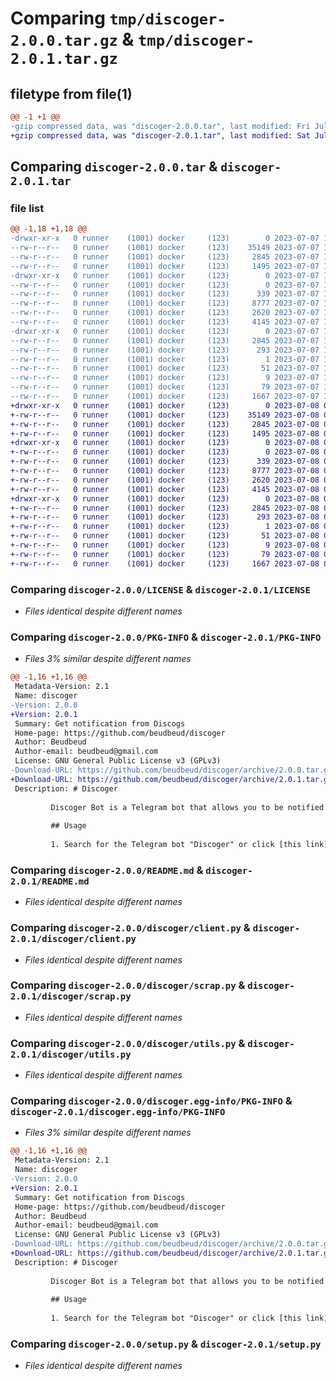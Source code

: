 # Comparing `tmp/discoger-2.0.0.tar.gz` & `tmp/discoger-2.0.1.tar.gz`

## filetype from file(1)

```diff
@@ -1 +1 @@
-gzip compressed data, was "discoger-2.0.0.tar", last modified: Fri Jul  7 13:42:52 2023, max compression
+gzip compressed data, was "discoger-2.0.1.tar", last modified: Sat Jul  8 09:12:02 2023, max compression
```

## Comparing `discoger-2.0.0.tar` & `discoger-2.0.1.tar`

### file list

```diff
@@ -1,18 +1,18 @@
-drwxr-xr-x   0 runner    (1001) docker     (123)        0 2023-07-07 13:42:52.258410 discoger-2.0.0/
--rw-r--r--   0 runner    (1001) docker     (123)    35149 2023-07-07 13:42:29.000000 discoger-2.0.0/LICENSE
--rw-r--r--   0 runner    (1001) docker     (123)     2845 2023-07-07 13:42:52.258410 discoger-2.0.0/PKG-INFO
--rw-r--r--   0 runner    (1001) docker     (123)     1495 2023-07-07 13:42:29.000000 discoger-2.0.0/README.md
-drwxr-xr-x   0 runner    (1001) docker     (123)        0 2023-07-07 13:42:52.254410 discoger-2.0.0/discoger/
--rw-r--r--   0 runner    (1001) docker     (123)        0 2023-07-07 13:42:29.000000 discoger-2.0.0/discoger/__init__.py
--rw-r--r--   0 runner    (1001) docker     (123)      339 2023-07-07 13:42:29.000000 discoger-2.0.0/discoger/_info.py
--rw-r--r--   0 runner    (1001) docker     (123)     8777 2023-07-07 13:42:29.000000 discoger-2.0.0/discoger/client.py
--rw-r--r--   0 runner    (1001) docker     (123)     2620 2023-07-07 13:42:29.000000 discoger-2.0.0/discoger/scrap.py
--rw-r--r--   0 runner    (1001) docker     (123)     4145 2023-07-07 13:42:29.000000 discoger-2.0.0/discoger/utils.py
-drwxr-xr-x   0 runner    (1001) docker     (123)        0 2023-07-07 13:42:52.254410 discoger-2.0.0/discoger.egg-info/
--rw-r--r--   0 runner    (1001) docker     (123)     2845 2023-07-07 13:42:52.000000 discoger-2.0.0/discoger.egg-info/PKG-INFO
--rw-r--r--   0 runner    (1001) docker     (123)      293 2023-07-07 13:42:52.000000 discoger-2.0.0/discoger.egg-info/SOURCES.txt
--rw-r--r--   0 runner    (1001) docker     (123)        1 2023-07-07 13:42:52.000000 discoger-2.0.0/discoger.egg-info/dependency_links.txt
--rw-r--r--   0 runner    (1001) docker     (123)       51 2023-07-07 13:42:52.000000 discoger-2.0.0/discoger.egg-info/entry_points.txt
--rw-r--r--   0 runner    (1001) docker     (123)        9 2023-07-07 13:42:52.000000 discoger-2.0.0/discoger.egg-info/top_level.txt
--rw-r--r--   0 runner    (1001) docker     (123)       79 2023-07-07 13:42:52.258410 discoger-2.0.0/setup.cfg
--rw-r--r--   0 runner    (1001) docker     (123)     1667 2023-07-07 13:42:29.000000 discoger-2.0.0/setup.py
+drwxr-xr-x   0 runner    (1001) docker     (123)        0 2023-07-08 09:12:02.443870 discoger-2.0.1/
+-rw-r--r--   0 runner    (1001) docker     (123)    35149 2023-07-08 09:11:39.000000 discoger-2.0.1/LICENSE
+-rw-r--r--   0 runner    (1001) docker     (123)     2845 2023-07-08 09:12:02.443870 discoger-2.0.1/PKG-INFO
+-rw-r--r--   0 runner    (1001) docker     (123)     1495 2023-07-08 09:11:39.000000 discoger-2.0.1/README.md
+drwxr-xr-x   0 runner    (1001) docker     (123)        0 2023-07-08 09:12:02.443870 discoger-2.0.1/discoger/
+-rw-r--r--   0 runner    (1001) docker     (123)        0 2023-07-08 09:11:39.000000 discoger-2.0.1/discoger/__init__.py
+-rw-r--r--   0 runner    (1001) docker     (123)      339 2023-07-08 09:11:39.000000 discoger-2.0.1/discoger/_info.py
+-rw-r--r--   0 runner    (1001) docker     (123)     8777 2023-07-08 09:11:39.000000 discoger-2.0.1/discoger/client.py
+-rw-r--r--   0 runner    (1001) docker     (123)     2620 2023-07-08 09:11:39.000000 discoger-2.0.1/discoger/scrap.py
+-rw-r--r--   0 runner    (1001) docker     (123)     4145 2023-07-08 09:11:39.000000 discoger-2.0.1/discoger/utils.py
+drwxr-xr-x   0 runner    (1001) docker     (123)        0 2023-07-08 09:12:02.443870 discoger-2.0.1/discoger.egg-info/
+-rw-r--r--   0 runner    (1001) docker     (123)     2845 2023-07-08 09:12:02.000000 discoger-2.0.1/discoger.egg-info/PKG-INFO
+-rw-r--r--   0 runner    (1001) docker     (123)      293 2023-07-08 09:12:02.000000 discoger-2.0.1/discoger.egg-info/SOURCES.txt
+-rw-r--r--   0 runner    (1001) docker     (123)        1 2023-07-08 09:12:02.000000 discoger-2.0.1/discoger.egg-info/dependency_links.txt
+-rw-r--r--   0 runner    (1001) docker     (123)       51 2023-07-08 09:12:02.000000 discoger-2.0.1/discoger.egg-info/entry_points.txt
+-rw-r--r--   0 runner    (1001) docker     (123)        9 2023-07-08 09:12:02.000000 discoger-2.0.1/discoger.egg-info/top_level.txt
+-rw-r--r--   0 runner    (1001) docker     (123)       79 2023-07-08 09:12:02.443870 discoger-2.0.1/setup.cfg
+-rw-r--r--   0 runner    (1001) docker     (123)     1667 2023-07-08 09:11:39.000000 discoger-2.0.1/setup.py
```

### Comparing `discoger-2.0.0/LICENSE` & `discoger-2.0.1/LICENSE`

 * *Files identical despite different names*

### Comparing `discoger-2.0.0/PKG-INFO` & `discoger-2.0.1/PKG-INFO`

 * *Files 3% similar despite different names*

```diff
@@ -1,16 +1,16 @@
 Metadata-Version: 2.1
 Name: discoger
-Version: 2.0.0
+Version: 2.0.1
 Summary: Get notification from Discogs
 Home-page: https://github.com/beudbeud/discoger
 Author: Beudbeud
 Author-email: beudbeud@gmail.com
 License: GNU General Public License v3 (GPLv3)
-Download-URL: https://github.com/beudbeud/discoger/archive/2.0.0.tar.gz
+Download-URL: https://github.com/beudbeud/discoger/archive/2.0.1.tar.gz
 Description: # Discoger
         
         Discoger Bot is a Telegram bot that allows you to be notified when a new sale for a vinyl in your Discogs wantlist is available.
         
         ## Usage
         
         1. Search for the Telegram bot "Discoger" or click [this link](https://t.me/Discogers_bot) to open a conversation with the bot.
```

### Comparing `discoger-2.0.0/README.md` & `discoger-2.0.1/README.md`

 * *Files identical despite different names*

### Comparing `discoger-2.0.0/discoger/client.py` & `discoger-2.0.1/discoger/client.py`

 * *Files identical despite different names*

### Comparing `discoger-2.0.0/discoger/scrap.py` & `discoger-2.0.1/discoger/scrap.py`

 * *Files identical despite different names*

### Comparing `discoger-2.0.0/discoger/utils.py` & `discoger-2.0.1/discoger/utils.py`

 * *Files identical despite different names*

### Comparing `discoger-2.0.0/discoger.egg-info/PKG-INFO` & `discoger-2.0.1/discoger.egg-info/PKG-INFO`

 * *Files 3% similar despite different names*

```diff
@@ -1,16 +1,16 @@
 Metadata-Version: 2.1
 Name: discoger
-Version: 2.0.0
+Version: 2.0.1
 Summary: Get notification from Discogs
 Home-page: https://github.com/beudbeud/discoger
 Author: Beudbeud
 Author-email: beudbeud@gmail.com
 License: GNU General Public License v3 (GPLv3)
-Download-URL: https://github.com/beudbeud/discoger/archive/2.0.0.tar.gz
+Download-URL: https://github.com/beudbeud/discoger/archive/2.0.1.tar.gz
 Description: # Discoger
         
         Discoger Bot is a Telegram bot that allows you to be notified when a new sale for a vinyl in your Discogs wantlist is available.
         
         ## Usage
         
         1. Search for the Telegram bot "Discoger" or click [this link](https://t.me/Discogers_bot) to open a conversation with the bot.
```

### Comparing `discoger-2.0.0/setup.py` & `discoger-2.0.1/setup.py`

 * *Files identical despite different names*

